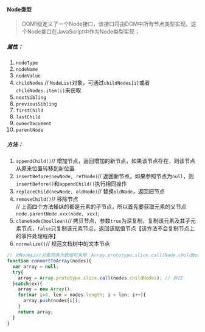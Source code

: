 #### Node类型
> DOM1级定义了一个Node接口，该接口将由DOM中所有节点类型实现。这个Node接口在JavaScript中作为Node类型实现；

##### 属性：  
1. `nodeType`  
2. `nodeName`  
3. `nodeValue`  
4. `childNodes` // `NodeList`对象，可通过`childNodes[i]`或者`childNodes.item(i)`来获取  
5. `nextSibling`  
6. `previousSibling`  
7. `firstChild`  
8. `lastChild`  
9. `ownerDocument`  
10. `parentNode`  

##### 方法：
1. `appendChild()`// 增加节点，返回增加的新节点，如果该节点存在，则该节点从原来位置转移到新位置  
2. `insertBefore(newNode, refNode)`// 返回新节点，如果参照节点为`null`，则`insertBefore()`和`appendChild()`执行相同操作  
3. `replaceChild(newNode, oldNode)`// 替换`oldNode`，返回旧节点  
4. `removeChild()`// 移除节点  
// 上面四个方法操纵的都是元素的子节点，所以首先要获取元素的父节点`node.parentNode.xxx(node, xxx)`;
5. `cloneNode(boollean)`// 拷贝节点，参数`true`为深复制，复制该元素及其子元素节点，`false`只复制该元素节点，返回该赋值节点【该方法不会复制节点上的事件处理程序】  
6. `normalize()`// 规范文档树中的文本节点  
```javascript
// 对NodeList对象转换为数组可采用：Array.prototype.slice.call(Node.childNodes); IE8及以前无效
function convertToArray(nodes){
  var array = null;
  try{
    array = Array.prototype.slice.call(nodes.childNodes); // 非IE
  }catch(ex){
    array = new Array();
    for(var i=0, len = nodes.length; i < len; i++){
      array.push(nodes[i]);
    }
    return array;
  }
}
```
